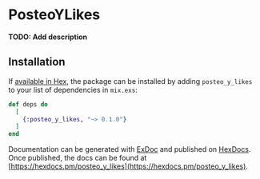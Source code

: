 # PosteoYLikes

**TODO: Add description**

## Installation

If [available in Hex](https://hex.pm/docs/publish), the package can be installed
by adding `posteo_y_likes` to your list of dependencies in `mix.exs`:

```elixir
def deps do
  [
    {:posteo_y_likes, "~> 0.1.0"}
  ]
end
```

Documentation can be generated with [ExDoc](https://github.com/elixir-lang/ex_doc)
and published on [HexDocs](https://hexdocs.pm). Once published, the docs can
be found at [https://hexdocs.pm/posteo_y_likes](https://hexdocs.pm/posteo_y_likes).

